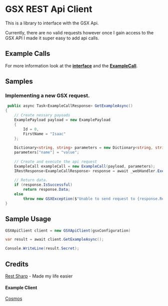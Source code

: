 # GSX REST Api Client
This is a library to interface with the GSX Api.

Currently, there are no valid requests however once I gain access to the GSX API I made it super easy to add api calls.

## Example Calls
For more information look at the **[interface](/GSXApi/Interfaces/IApiCall.cs)** and the **[ExampleCall](/GSXApi/ApiCalls/ExampleCall.cs)**.

## Samples

### Implementing a new GSX request.  
```cs
 public async Task<ExampleCallResponse> GetExampleAsync()
{
    // Create nessary payoads
    ExamplePayload payload = new ExamplePayload
    {
        Id = 0,
        FirstName = "Isaac"
    };
    
    Dictionary<string, string> parameters = new Dictionary<string, string>();
    parameters["name"] = "value"; 
    
    // Create and execute the api request
    ExampleCall exampleCall = new ExampleCall(payload, parameters);
    IRestResponse<ExampleCallResponse> response = await _webHandler.ExecuteAsync<ExampleCallResponse>(exampleCall);
    
    // Return data.
    if (response.IsSuccessful)
        return response.Data;
    else
        throw new GSXException($"Unable to send request to {response.ResponseUri}", response.ErrorException);
}
```


## Sample Usage
```cs
GSXApiClient client = new GSXApiClient(gsxConfiguration)

var result = await client.GetExampleAsync();

Console.WriteLine(result.Secret);
```

## Credits
[Rest Sharp](https://restsharp.dev/) - Made my life easier

#### Example Client
[Cosmos](https://github.com/Isaac-Duarte/Cosmos)